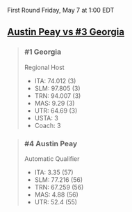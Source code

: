 First Round
Friday, May 7 at 1:00 EDT
## [Austin Peay vs #3 Georgia](https://www.ncaa.com/game/5833663) 

> ### #1 Georgia  
> Regional Host  
> - ITA: 74.012 (3)  
> - SLM: 97.805 (3)  
> - TRN: 94.007 (3)  
> - MAS: 9.29 (3)  
> - UTR: 64.69 (3)  
> - USTA: 3  
> - Coach: 3  

> ### #4 Austin Peay  
> Automatic Qualifier  
> - ITA: 3.35 (57)  
> - SLM: 77.216 (56)  
> - TRN: 67.259 (56)  
> - MAS: 4.88 (56)  
> - UTR: 52.4 (55)  